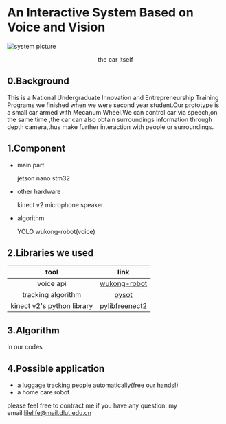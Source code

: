 # An Interactive System Based on Voice and Vision

![system picture](https://github.com/lilelife0/an-interactive-system-based-on-voice-and-vision/blob/master/car.jpg)<br><p align="center">
  the car itself
</p>

## 0.Background
This is a National Undergraduate Innovation and Entrepreneurship Training Programs we finished when we were second year student.Our prototype is a small car armed with Mecanum Wheel.We can control car via speech,on the same time ,the car can also obtain surroundings information through depth camera,thus make further interaction with people or surroundings.

## 1.Component
* main part

    jetson nano stm32

* other hardware

    kinect v2 microphone  speaker

* algorithm

    YOLO wukong-robot(voice)

## 2.Libraries we used
|       tool      |      link     |
|:------------------:|:--------------:|
|       voice api       |  [wukong-robot](https://github.com/wzpan/wukong-robot)  |
|       tracking algorithm      |     [pysot](https://github.com/STVIR/pysot)   |
| kinect v2's python library | [pylibfreenect2](https://github.com/r9y9/pylibfreenect2) |

## 3.Algorithm
in our codes

## 4.Possible application
* a luggage tracking people automatically(free our hands!)
* a home care robot

please feel free to contract me if you have any question.
my email:lilelife@mail.dlut.edu.cn
